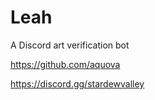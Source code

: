 # Leah

A Discord art verification bot

https://github.com/aquova

https://discord.gg/stardewvalley
